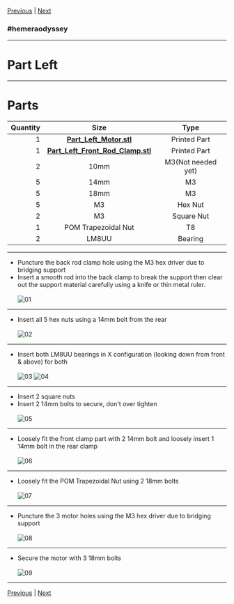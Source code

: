 [Previous](00_First.md) | [Next](02_Part_Right.md)
### #hemeraodyssey
---
# Part Left
---
# Parts  
|Quantity|Size|Type|
|---:|:---:|:---:|
|1|[**Part_Left_Motor.stl**](../HemeraOdyssey_STLs_BETA/HemeraOdyssey-Part_Left_Motor.stl)|Printed Part|
|1|[**Part_Left_Front_Rod_Clamp.stl**](../HemeraOdyssey_STLs_BETA/HemeraOdyssey-Part_Left_Front_Rod_Clamp.stl)|Printed Part|
|2|10mm|M3(Not needed yet)|
|5|14mm|M3|
|5|18mm|M3|
|5|M3|Hex Nut|
|2|M3|Square Nut|
|1|POM Trapezoidal Nut|T8|
|2|LM8UU|Bearing|  
---
* Puncture the back rod clamp hole using the M3 hex driver due to bridging support  
* Insert a smooth rod into the back clamp to break the support then clear out the support material carefully using a knife or thin metal ruler.  <br>  
![01](../img/Part_Left/01.jpg)
---  
* Insert all 5 hex nuts using a 14mm bolt from the rear<br>  
![02](../img/Part_Left/02.jpg)
---
* Insert both LM8UU bearings in X configuration (looking down from front & above) for both<br>  
![03](../img/Part_Left/03.jpg)
![04](../img/Part_Left/04.jpg)
---
* Insert 2 square nuts  
* Insert 2 14mm bolts to secure, don't over tighten<br>  
![05](../img/Part_Left/05.jpg)
---
* Loosely fit the front clamp part with 2 14mm bolt and loosely insert 1 14mm bolt in the rear clamp<br>  
![06](../img/Part_Left/06.jpg)
---
* Loosely fit the POM Trapezoidal Nut using 2 18mm bolts<br>  
![07](../img/Part_Left/07.jpg)
---
* Puncture the 3 motor holes using the M3 hex driver due to bridging support<br>  
![08](../img/Part_Left/08.jpg)
---
* Secure the motor with 3 18mm bolts<br>  
![09](../img/Part_Left/09.jpg)
---
[Previous](00_First.md) | [Next](02_Part_Right.md)